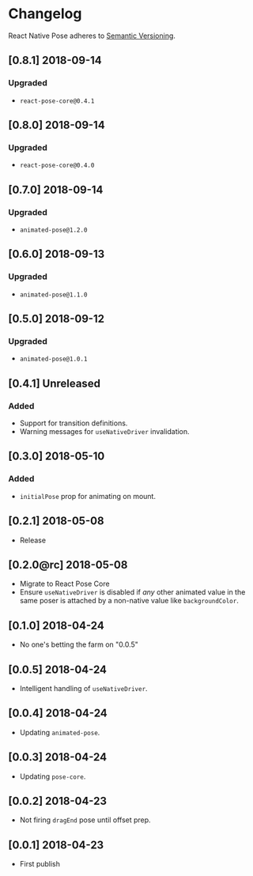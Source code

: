 # Changelog

React Native Pose adheres to [Semantic Versioning](http://semver.org/).

## [0.8.1] 2018-09-14

### Upgraded

- `react-pose-core@0.4.1`

## [0.8.0] 2018-09-14

### Upgraded

- `react-pose-core@0.4.0`

## [0.7.0] 2018-09-14

### Upgraded

- `animated-pose@1.2.0`

## [0.6.0] 2018-09-13

### Upgraded

- `animated-pose@1.1.0`

## [0.5.0] 2018-09-12

### Upgraded

- `animated-pose@1.0.1`

## [0.4.1] Unreleased

### Added

- Support for transition definitions.
- Warning messages for `useNativeDriver` invalidation.

## [0.3.0] 2018-05-10

### Added

- `initialPose` prop for animating on mount.

## [0.2.1] 2018-05-08

- Release

## [0.2.0@rc] 2018-05-08

- Migrate to React Pose Core
- Ensure `useNativeDriver` is disabled if *any* other animated value in the same poser is attached by a non-native value like `backgroundColor`.

## [0.1.0] 2018-04-24

- No one's betting the farm on "0.0.5"

## [0.0.5] 2018-04-24

- Intelligent handling of `useNativeDriver`.

## [0.0.4] 2018-04-24

- Updating `animated-pose`.

## [0.0.3] 2018-04-24

- Updating `pose-core`.

## [0.0.2] 2018-04-23

- Not firing `dragEnd` pose until offset prep.

## [0.0.1] 2018-04-23

- First publish
